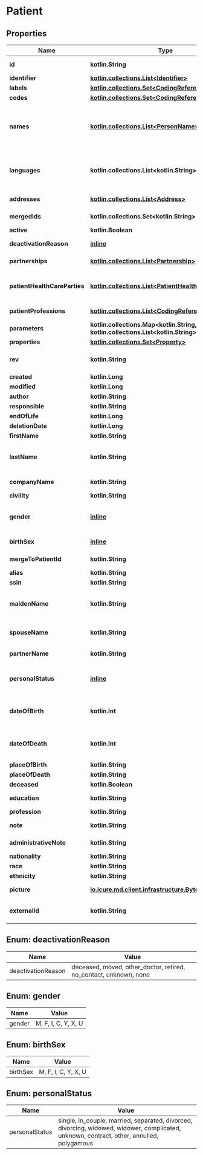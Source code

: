 
# Patient

## Properties
Name | Type | Description | Notes
------------ | ------------- | ------------- | -------------
**id** | **kotlin.String** | the Id of the patient. We encourage using either a v4 UUID or a HL7 Id. | 
**identifier** | [**kotlin.collections.List&lt;Identifier&gt;**](Identifier.md) |  | 
**labels** | [**kotlin.collections.Set&lt;CodingReference&gt;**](CodingReference.md) |  | 
**codes** | [**kotlin.collections.Set&lt;CodingReference&gt;**](CodingReference.md) |  | 
**names** | [**kotlin.collections.List&lt;PersonName&gt;**](PersonName.md) | the list of all names of the patient, also containing the official full name information. Ordered by preference of use. First element is therefore the official name used for the patient in the application | 
**languages** | **kotlin.collections.List&lt;kotlin.String&gt;** | the list of languages spoken by the patient ordered by fluency (alpha-2 code http://www.loc.gov/standards/iso639-2/ascii_8bits.html). | 
**addresses** | [**kotlin.collections.List&lt;Address&gt;**](Address.md) | the list of addresses (with address type). | 
**mergedIds** | **kotlin.collections.Set&lt;kotlin.String&gt;** | The ids of the patients that have been merged inside this patient. | 
**active** | **kotlin.Boolean** | Is the patient active (boolean). | 
**deactivationReason** | [**inline**](#DeactivationReasonEnum) | When not active, the reason for deactivation. | 
**partnerships** | [**kotlin.collections.List&lt;Partnership&gt;**](Partnership.md) | List of partners, or persons of contact (of class Partnership, see below). | 
**patientHealthCareParties** | [**kotlin.collections.List&lt;PatientHealthCareParty&gt;**](PatientHealthCareParty.md) | Links (usually for therapeutic reasons) between this patient and healthcare parties (of class PatientHealthcareParty). | 
**patientProfessions** | [**kotlin.collections.List&lt;CodingReference&gt;**](CodingReference.md) | Codified list of professions exercised by this patient. | 
**parameters** | **kotlin.collections.Map&lt;kotlin.String, kotlin.collections.List&lt;kotlin.String&gt;&gt;** | Extra parameters | 
**properties** | [**kotlin.collections.Set&lt;Property&gt;**](Property.md) | Extra properties | 
**rev** | **kotlin.String** | the revision of the patient in the database, used for conflict management / optimistic locking. |  [optional]
**created** | **kotlin.Long** |  |  [optional]
**modified** | **kotlin.Long** |  |  [optional]
**author** | **kotlin.String** |  |  [optional]
**responsible** | **kotlin.String** |  |  [optional]
**endOfLife** | **kotlin.Long** |  |  [optional]
**deletionDate** | **kotlin.Long** |  |  [optional]
**firstName** | **kotlin.String** | the firstname (name) of the patient. |  [optional]
**lastName** | **kotlin.String** | the lastname (surname) of the patient. This is the official lastname that should be used for official administrative purposes. |  [optional]
**companyName** | **kotlin.String** | the name of the company this patient is member of. |  [optional]
**civility** | **kotlin.String** | Mr., Ms., Pr., Dr. ... |  [optional]
**gender** | [**inline**](#GenderEnum) | the gender of the patient: male, female, indeterminate, changed, changedToMale, changedToFemale, unknown |  [optional]
**birthSex** | [**inline**](#BirthSexEnum) | the birth sex of the patient: male, female, indeterminate, unknown |  [optional]
**mergeToPatientId** | **kotlin.String** | The id of the patient this patient has been merged with. |  [optional]
**alias** | **kotlin.String** | An alias of the person, nickname, ... |  [optional]
**ssin** | **kotlin.String** | Social security inscription number. |  [optional]
**maidenName** | **kotlin.String** | Lastname at birth (can be different of the current name), depending on the country, must be used to design the patient . |  [optional]
**spouseName** | **kotlin.String** | Lastname of the spouse for a married woman, depending on the country, can be used to design the patient. |  [optional]
**partnerName** | **kotlin.String** | Lastname of the partner, should not be used to design the patient. |  [optional]
**personalStatus** | [**inline**](#PersonalStatusEnum) | any of &#x60;single&#x60;, &#x60;in_couple&#x60;, &#x60;married&#x60;, &#x60;separated&#x60;, &#x60;divorced&#x60;, &#x60;divorcing&#x60;, &#x60;widowed&#x60;, &#x60;widower&#x60;, &#x60;complicated&#x60;, &#x60;unknown&#x60;, &#x60;contract&#x60;, &#x60;other&#x60;. |  [optional]
**dateOfBirth** | **kotlin.Int** | The birthdate encoded as a fuzzy date on 8 positions (YYYYMMDD) MM and/or DD can be set to 00 if unknown (19740000 is a valid date). |  [optional]
**dateOfDeath** | **kotlin.Int** | The date of death encoded as a fuzzy date on 8 positions (YYYYMMDD) MM and/or DD can be set to 00 if unknown (19740000 is a valid date). |  [optional]
**placeOfBirth** | **kotlin.String** | The place of birth. |  [optional]
**placeOfDeath** | **kotlin.String** | The place of death. |  [optional]
**deceased** | **kotlin.Boolean** | Is the patient deceased. |  [optional]
**education** | **kotlin.String** | The level of education (college degree, undergraduate, phd). |  [optional]
**profession** | **kotlin.String** | The current professional activity. |  [optional]
**note** | **kotlin.String** | A text note (can be confidential, encrypted by default). |  [optional]
**administrativeNote** | **kotlin.String** | An administrative note, not confidential. |  [optional]
**nationality** | **kotlin.String** | The nationality of the patient. |  [optional]
**race** | **kotlin.String** | The race of the patient. |  [optional]
**ethnicity** | **kotlin.String** | The ethnicity of the patient. |  [optional]
**picture** | [**io.icure.md.client.infrastructure.ByteArrayWrapper**](io.icure.md.client.infrastructure.ByteArrayWrapper.md) | A picture usually saved in JPEG format. |  [optional]
**externalId** | **kotlin.String** | An external (from another source) id with no guarantee or requirement for unicity . |  [optional]


<a name="DeactivationReasonEnum"></a>
## Enum: deactivationReason
Name | Value
---- | -----
deactivationReason | deceased, moved, other_doctor, retired, no_contact, unknown, none


<a name="GenderEnum"></a>
## Enum: gender
Name | Value
---- | -----
gender | M, F, I, C, Y, X, U


<a name="BirthSexEnum"></a>
## Enum: birthSex
Name | Value
---- | -----
birthSex | M, F, I, C, Y, X, U


<a name="PersonalStatusEnum"></a>
## Enum: personalStatus
Name | Value
---- | -----
personalStatus | single, in_couple, married, separated, divorced, divorcing, widowed, widower, complicated, unknown, contract, other, annulled, polygamous



